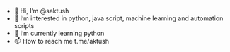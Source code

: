 - 👋 Hi, I’m @saktush
- 👀 I’m interested in python, java script, machine learning and automation scripts
- 🌱 I’m currently learning python
- 📫 How to reach me t.me/aktush
